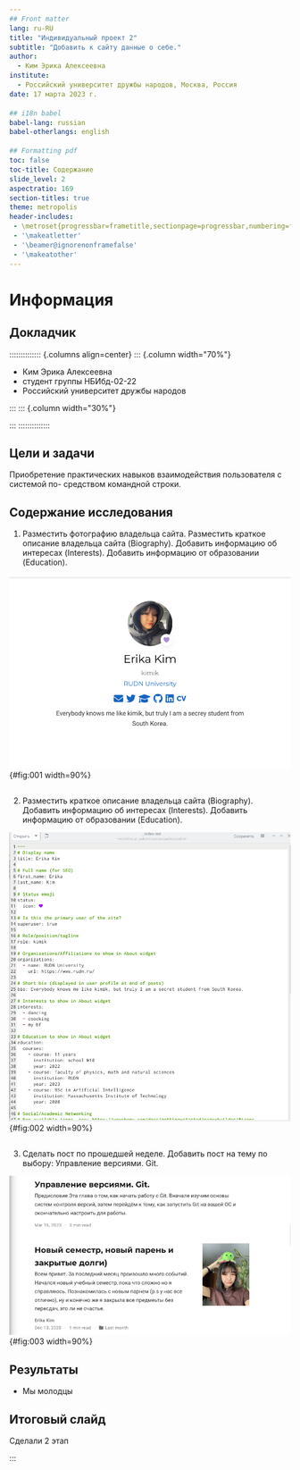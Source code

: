 ```yaml
---
## Front matter
lang: ru-RU
title: "Индивидуальный проект 2"
subtitle: "Добавить к сайту данные о себе."
author:
  - Ким Эрика Алексеевна
institute:
  - Российский университет дружбы народов, Москва, Россия
date: 17 марта 2023 г.

## i18n babel
babel-lang: russian
babel-otherlangs: english

## Formatting pdf
toc: false
toc-title: Содержание
slide_level: 2
aspectratio: 169
section-titles: true
theme: metropolis
header-includes:
 - \metroset{progressbar=frametitle,sectionpage=progressbar,numbering=fraction}
 - '\makeatletter'
 - '\beamer@ignorenonframefalse'
 - '\makeatother'
---
```


# Информация

## Докладчик

:::::::::::::: {.columns align=center}
::: {.column width="70%"}

  * Ким Эрика Алексеевна
  * студент группы НБИбд-02-22
  * Российский университет дружбы народов
  
:::
::: {.column width="30%"}


:::
::::::::::::::

## Цели и задачи

Приобретение практических навыков взаимодействия пользователя с системой по-
средством командной строки.

## Содержание исследования

1. Разместить фотографию владельца сайта. Разместить краткое описание владельца сайта (Biography). Добавить информацию об интересах (Interests). Добавить информацию от образовании (Education).

![Рис 1](image/1.png){#fig:001 width=90%}

##

2. Разместить краткое описание владельца сайта (Biography). Добавить информацию об интересах (Interests). Добавить информацию от образовании (Education).

![Рис 2](image/2.png){#fig:002 width=90%}

##

3. Сделать пост по прошедшей неделе.
Добавить пост на тему по выбору:
Управление версиями. Git.

![Рис 3](image/3.png){#fig:003 width=90%}

## Результаты

- Мы молодцы

## Итоговый слайд

Сделали 2 этап

:::
